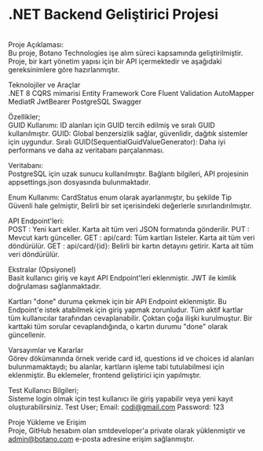 # .NET Backend Geliştirici Projesi
<br>
Proje Açıklaması:<br>
Bu proje, Botano Technologies işe alım süreci kapsamında geliştirilmiştir. Proje, bir kart yönetim yapısı için bir API içermektedir ve aşağıdaki gereksinimlere göre hazırlanmıştır.

Teknolojiler ve Araçlar <br>
.NET 8 CQRS mimarisi
Entity Framework Core
Fluent Validation
AutoMapper 
MediatR
JwtBearer
PostgreSQL
Swagger

Özellikler;<br>
GUID Kullanımı: ID alanları için GUID tercih edilmiş ve sıralı GUID kullanılmıştır.
GUID: Global benzersizlik sağlar, güvenlidir, dağıtık sistemler için uygundur.
Sıralı GUID(SequentialGuidValueGenerator): Daha iyi performans ve daha az veritabanı parçalanması.

Veritabanı:<br> 
PostgreSQL için uzak sunucu kullanılmıştır. Bağlantı bilgileri, API projesinin appsettings.json dosyasında bulunmaktadır.

Enum Kullanımı: CardStatus enum olarak ayarlanmıştır, bu şekilde
Tip Güvenli hale gelmiştir, Belirli bir set içerisindeki değerlerle sınırlandırılmıştır.

API Endpoint'leri:<br>
POST : Yeni kart ekler. Karta ait tüm veri JSON formatında gönderilir.
PUT  : Mevcut kartı günceller.
GET  : api/card: Tüm kartları listeler. Karta ait tüm veri döndürülür.
GET  : api/card/{id}: Belirli bir kartın detayını getirir. Karta ait tüm veri döndürülür.

Ekstralar (Opsiyonel)<br>
Basit kullanıcı giriş ve kayıt API Endpoint'leri eklenmiştir. JWT ile kimlik doğrulaması sağlanmaktadır.

Kartları "done" duruma çekmek için bir API Endpoint eklenmiştir. Bu Endpoint'e istek atabilmek için giriş yapmak zorunludur. Tüm aktif kartlar tüm kullanıcılar tarafından cevaplanabilir. Çoktan çoğa ilişki kurulmuştur. Bir karttaki tüm sorular cevaplandığında, o kartın durumu "done" olarak güncellenir.

Varsayımlar ve Kararlar<br>
Görev dökümanında örnek veride card id, questions id ve choices id alanları bulunmamaktaydı; bu alanlar, kartların işleme tabi tutulabilmesi için eklenmiştir. Bu eklemeler, frontend geliştirici için yapılmıştır.

Test Kullanıcı Bilgileri;<br>
Sisteme login olmak için test kullanıcı ile giriş yapabilir veya yeni kayıt oluşturabilirsiniz.
Test User;
Email: codi@gmail.com
Password: 123

Proje Yükleme ve Erişim<br>
Proje, GitHub hesabım olan smtdeveloper'a private olarak yüklenmiştir ve admin@botano.com e-posta adresine erişim sağlanmıştır.
